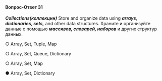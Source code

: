 
#### Вопрос-Ответ 31
***Collections(коллекции)***
Store and organize data using ***arrays, dictionaries, sets,*** and other data structures.
Храните и организуйте данные с помощью ***массивов, словарей, наборов*** и других структур данных.


○ Array, Set, Tuple, Map

○ Array, Set, Queue, Dictionary

○ Array, Set, Map

● Array, Set, Dictionary
